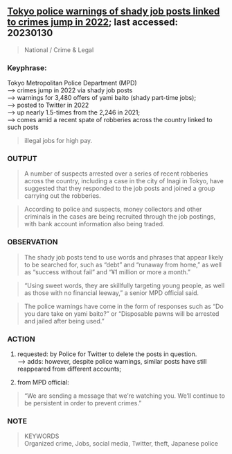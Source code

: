 
## [Tokyo police warnings of shady job posts linked to crimes jump in 2022](https://www.japantimes.co.jp/news/2023/01/29/national/crime-legal/tokyo-police-warnings-shady-job-posts-linked-crimes-jump-2022/); last accessed: 20230130

>  National / Crime & Legal

### Keyphrase:

Tokyo Metropolitan Police Department (MPD)<br/>
--> crimes jump in 2022 via shady job posts<br/>
--> warnings for 3,480 offers of yami baito (shady part-time jobs);<br/> 
--> posted to Twitter in 2022<br/>
--> up nearly 1.5-times from the 2,246 in 2021;<br/>
--> comes amid a recent spate of robberies across the country linked to such posts

> illegal jobs for high pay.


### OUTPUT

> A number of suspects arrested over a series of recent robberies across the country, including a case in the city of Inagi in Tokyo, have suggested that they responded to the job posts and joined a group carrying out the robberies.

> According to police and suspects, money collectors and other criminals in the cases are being recruited through the job postings, with bank account information also being traded.

### OBSERVATION

> The shady job posts tend to use words and phrases that appear likely to be searched for, such as “debt” and “runaway from home,” as well as “success without fail” and “¥1 million or more a month.”

> “Using sweet words, they are skillfully targeting young people, as well as those with no financial leeway,” a senior MPD official said.

> The police warnings have come in the form of responses such as “Do you dare take on yami baito?” or “Disposable pawns will be arrested and jailed after being used.”


### ACTION

1) requested: by Police for Twitter to delete the posts in question.<br/>
--> adds: however, despite police warnings, similar posts have still reappeared from different accounts;

2) from MPD official: 

> “We are sending a message that we’re watching you. We’ll continue to be persistent in order to prevent crimes.”

### NOTE

> KEYWORDS<br/>
> Organized crime, Jobs, social media, Twitter, theft, Japanese police	
